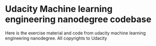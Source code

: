 # Udacity Machine learning engineering nanodegree codebase
Here is the exercise material and code from udacity machine learning engineering nanodegree. All copyrights to Udacity
